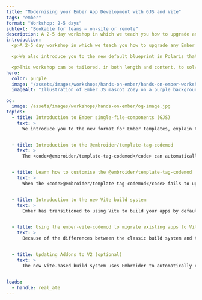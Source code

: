 ```yaml
---
title: "Modernising your Ember App Development with GJS and Vite"
tags: "ember"
format: "Workshop: 2-5 days"
subtext: "Bookable for teams – on-site or remote"
description: A 2-5 day workshop in which we teach you how to upgrade any Ember app to the most modern techiques in the Polaris Edition. We introduce you to single-file-components (GJS) and in which we go through a series of stages that each build on one another. Each topic is introduced via an in-depth presentation as well as a small, focussed demo application that illustrates the respective concept in practice.
introduction:
  <p>A 2-5 day workshop in which we teach you how to upgrade any Ember app to the most modern techniques in the Polaris Edition. We introduce you to single-file-components (GJS) and walk you through the template-tag-codemod that can upgrade all of your existing Ember templates to GJS.</p>

  <p>We also introduce you to the new default blueprint in Polaris that uses Vite by default to build your Ember app, and we walk you through the ember-vite-codemod that should simplify the migration path for your existing Ember apps.</p>

  <p>This workshop can be tailored, in both length and content, to solve specific challenges that you face in your application so reach out if you would like to discuss the topics you would like to see us cover.</p>
hero:
  color: purple
  image: "/assets/images/workshops/hands-on-ember/hands-on-ember-workshop-hero.jpg"
  imageAlt: "Illustration of Ember JS mascot Zoey on a purple background"

og:
  image: /assets/images/workshops/hands-on-ember/og-image.jpg
topics:
  - title: Introduction to Ember single-file-components (GJS)
    text: >
      We introduce you to the new format for Ember templates, explain the benefits of the new format, and discuss some of the new functionality and organisation this unlocks for Ember applications


  - title: Introduction to the @embroider/template-tag-codemod
    text: >
      The <code>@embroider/template-tag-codemod</code> can automatically convert all of your existing templates to GJS. You will learn how to run the codemod, how to understand the different options, and learn how to interperet the different kind of error messages that the codemod can show


  - title: Learn how to customise the @embroider/template-tag-codemod
    text: >
      When the <code>@embroider/template-tag-codemod</code> fails to update a file it can sometimes be because of a real problem in your codebase or it can be because you're relying on something custom that doesn't work any more in modern GJS templates. The codemod provides a number of customisations that can allow you to influence the migration and overcome some of these challenges, and we can show you how to best make use of these customisations. 


  - title: Introduction to the new Vite build system
    text: >
      Ember has transitioned to using Vite to build your apps by default, this gives you a significant improvemnt to your Developer Experience (DX) while developing your Ember app. With the new build system there are a few structural changes to how your apps are laid out and we will go through the new blueprint output to familiarise you with the new structure.


  - title: Using the ember-vite-codemod to migrate existing apps to Vite
    text: >
      Because of the differences between the classic build system and the new Vite based system it can be tricky to migrate from one to the other, this is why the <code>ember-vite-codemod</code> was created. The codemod can check for issues that you might see while migrating, alerting you to fix things before proceeding, and once everythign is good-to-go it will move the required files around for you and make the necessary changes to those files. We will go through some of the changes that the codemod will make and help you to identify any of the issues that can show up when upgrading your application.


  - title: Updating Addons to V2 (optional)
    text: >
      The new Vite-based build system uses Embroider to automatically convert classic v1 addons to v2 addons under the hood, this is great because it means that you don't need to convert all your addons before moving to Vite. If you have any internal addons that you maintain it can improve build times and significantly improve DX if you upgrade them to v2 instead of having Embroider do it every time you start a build. We can go through some of the techniques and considerations for upgrading classic v1 addons and work through a few example addons to show you real-world examples


leads:
  - handle: real_ate
---
```


<!--break-->
